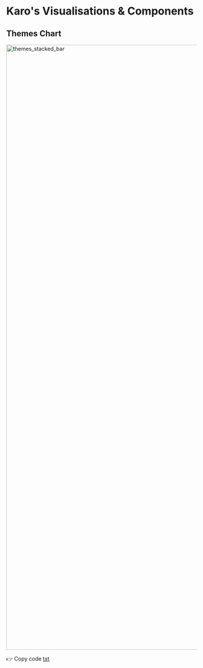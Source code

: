 # Karo's Visualisations & Components

## Themes Chart
<img width="2400" height="1600" alt="themes_stacked_bar" src="https://github.com/user-attachments/assets/19bb1d86-2fa3-48c5-bbf3-81bc8747d386" />

👉 Copy code [txt](link)

